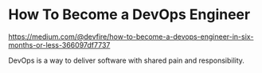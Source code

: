 # How To Become a DevOps Engineer 

https://medium.com/@devfire/how-to-become-a-devops-engineer-in-six-months-or-less-366097df7737

DevOps is a way to deliver software with shared pain and responsibility.

